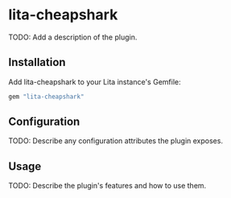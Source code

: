 # lita-cheapshark

TODO: Add a description of the plugin.

## Installation

Add lita-cheapshark to your Lita instance's Gemfile:

``` ruby
gem "lita-cheapshark"
```

## Configuration

TODO: Describe any configuration attributes the plugin exposes.

## Usage

TODO: Describe the plugin's features and how to use them.
